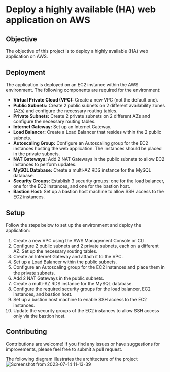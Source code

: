  # Deploy a highly available (HA) web application on AWS

## Objective

The objective of this project is to deploy a highly available (HA) web application on AWS. 
## Deployment

The application is deployed on an EC2 instance within the AWS environment. The following components are required for the environment:

- **Virtual Private Cloud (VPC):** Create a new VPC (not the default one).
- **Public Subnets:** Create 2 public subnets on 2 different availability zones (AZs) and configure the necessary routing tables.
- **Private Subnets:** Create 2 private subnets on 2 different AZs and configure the necessary routing tables.
- **Internet Gateway:** Set up an Internet Gateway.
- **Load Balancer:** Create a Load Balancer that resides within the 2 public subnets.
- **Autoscaling Group:** Configure an Autoscaling group for the EC2 instances hosting the web application. The instances should be placed in the private subnets.
- **NAT Gateways:** Add 2 NAT Gateways in the public subnets to allow EC2 instances to perform updates.
- **MySQL Database:** Create a multi-AZ RDS instance for the MySQL database.
- **Security Groups:** Establish 3 security groups: one for the load balancer, one for the EC2 instances, and one for the bastion host.
- **Bastion Host:** Set up a bastion host machine to allow SSH access to the EC2 instances.

## Setup

Follow the steps below to set up the environment and deploy the application:

1. Create a new VPC using the AWS Management Console or CLI.
2. Configure 2 public subnets and 2 private subnets, each on a different AZ. Set up the necessary routing tables.
3. Create an Internet Gateway and attach it to the VPC.
4. Set up a Load Balancer within the public subnets.
5. Configure an Autoscaling group for the EC2 instances and place them in the private subnets.
6. Add 2 NAT Gateways in the public subnets.
7. Create a multi-AZ RDS instance for the MySQL database.
8. Configure the required security groups for the load balancer, EC2 instances, and bastion host.
9. Set up a bastion host machine to enable SSH access to the EC2 instances.
10. Update the security groups of the EC2 instances to allow SSH access only via the bastion host.
## Contributing

Contributions are welcome! If you find any issues or have suggestions for improvements, please feel free to submit a pull request.

The following diagram illustrates the architecture of the project
![Screenshot from 2023-07-14 11-13-39](https://github.com/OussamaMaroufi/AWS-Project/assets/93825558/cc8ef1f1-74ad-4383-ba07-9e4bf8889f5b)

